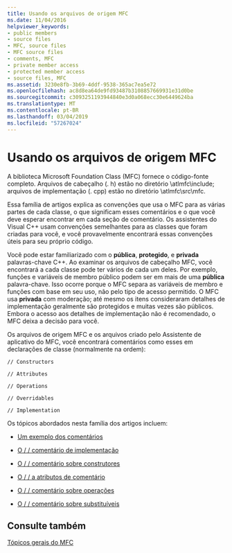 ```yaml
---
title: Usando os arquivos de origem MFC
ms.date: 11/04/2016
helpviewer_keywords:
- public members
- source files
- MFC, source files
- MFC source files
- comments, MFC
- private member access
- protected member access
- source files, MFC
ms.assetid: 3230e8fb-3b69-4ddf-9538-365ac7ea5e72
ms.openlocfilehash: ac8d8ea64de9fd93487b3108857669931e31d0be
ms.sourcegitcommit: c3093251193944840e3d0a068ecc30e6449624ba
ms.translationtype: MT
ms.contentlocale: pt-BR
ms.lasthandoff: 03/04/2019
ms.locfileid: "57267024"
---
```

# <a name="using-the-mfc-source-files"></a>Usando os arquivos de origem MFC

A biblioteca Microsoft Foundation Class (MFC) fornece o código-fonte completo. Arquivos de cabeçalho (. h) estão no diretório \atlmfc\include; arquivos de implementação (. cpp) estão no diretório \atlmfc\src\mfc.

Essa família de artigos explica as convenções que usa o MFC para as várias partes de cada classe, o que significam esses comentários e o que você deve esperar encontrar em cada seção de comentário. Os assistentes do Visual C++ usam convenções semelhantes para as classes que foram criadas para você, e você provavelmente encontrará essas convenções úteis para seu próprio código.

Você pode estar familiarizado com o **pública**, **protegido**, e **privada** palavras-chave C++. Ao examinar os arquivos de cabeçalho MFC, você encontrará a cada classe pode ter vários de cada um deles. Por exemplo, funções e variáveis de membro público podem ser em mais de uma **pública** palavra-chave. Isso ocorre porque o MFC separa as variáveis de membro e funções com base em seu uso, não pelo tipo de acesso permitido. O MFC usa **privada** com moderação; até mesmo os itens consideraram detalhes de implementação geralmente são protegidos e muitas vezes são públicos. Embora o acesso aos detalhes de implementação não é recomendado, o MFC deixa a decisão para você.

Os arquivos de origem MFC e os arquivos criado pelo Assistente de aplicativo do MFC, você encontrará comentários como esses em declarações de classe (normalmente na ordem):

`// Constructors`

`// Attributes`

`// Operations`

`// Overridables`

`// Implementation`

Os tópicos abordados nesta família dos artigos incluem:

- [Um exemplo dos comentários](../mfc/an-example-of-the-comments.md)

- [O / / comentário de implementação](../mfc/decrement-implementation-comment.md)

- [O / / comentário sobre construtores](../mfc/decrement-constructors-comment.md)

- [O / / a atributos de comentário](../mfc/decrement-attributes-comment.md)

- [O / / comentário sobre operações](../mfc/decrement-operations-comment.md)

- [O / / comentário sobre substituíveis](../mfc/decrement-overridables-comment.md)

## <a name="see-also"></a>Consulte também

[Tópicos gerais do MFC](../mfc/general-mfc-topics.md)
